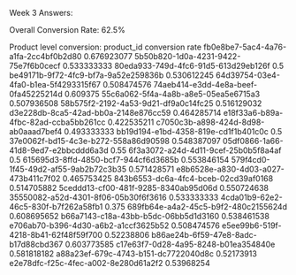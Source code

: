 Week 3 Answers:

Overall Conversion Rate: 62.5%

Product level conversion:
product_id	conversion rate
fb0e8be7-5ac4-4a76-a1fa-2cc4bf0b2d80	0.676923077
5b50b820-1d0a-4231-9422-75e7f6b0cecf	0.533333333
80eda933-749d-4fc6-91d5-613d29eb126f	0.5
be49171b-9f72-4fc9-bf7a-9a52e259836b	0.530612245
64d39754-03e4-4fa0-b1ea-5f4293315f67	0.508474576
74aeb414-e3dd-4e8a-beef-0fa45225214d	0.609375
55c6a062-5f4a-4a8b-a8e5-05ea5e6715a3	0.507936508
58b575f2-2192-4a53-9d21-df9a0c14fc25	0.516129032
d3e228db-8ca5-42ad-bb0a-2148e876cc59	0.464285714
e18f33a6-b89a-4fbc-82ad-ccba5bb261cc	0.422535211
c7050c3b-a898-424d-8d98-ab0aaad7bef4	0.493333333
bb19d194-e1bd-4358-819e-cd1f1b401c0c	0.5
37e0062f-bd15-4c3e-b272-558a86d90598	0.548387097
05df0866-1a66-41d8-9ed7-e2bbcddd6a3d	0.55
6f3a3072-a24d-4d11-9cef-25b0b5f8a4af	0.5
615695d3-8ffd-4850-bcf7-944cf6d3685b	0.553846154
579f4cd0-1f45-49d2-af55-9ab2b72c3b35	0.571428571
e8b6528e-a830-4d03-a027-473b411c7f02	0.465753425
843b6553-dc6a-4fc4-bceb-02cd39af0168	0.514705882
5ceddd13-cf00-481f-9285-8340ab95d06d	0.550724638
35550082-a52d-4301-8f06-05b30f6f3616	0.533333333
4cda01b9-62e2-46c5-830f-b7f262a58fb1	0.375
689fb64e-a4a2-45c5-b9f2-480c2155624d	0.608695652
b66a7143-c18a-43bb-b5dc-06bb5d1d3160	0.538461538
e706ab70-b396-4d30-a6b2-a1ccf3625b52	0.508474576
e5ee99b6-519f-4218-8b41-62f48f59f700	0.52238806
b86ae24b-6f59-47e8-8adc-b17d88cbd367	0.603773585
c17e63f7-0d28-4a95-8248-b01ea354840e	0.581818182
a88a23ef-679c-4743-b151-dc7722040d8c	0.52173913
e2e78dfc-f25c-4fec-a002-8e280d61a2f2	0.53968254
